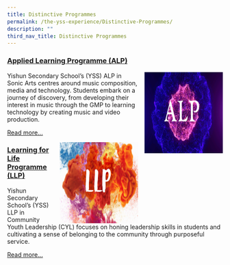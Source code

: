 ```yaml
---
title: Distinctive Programmes
permalink: /the-yss-experience/Distinctive-Programmes/
description: ""
third_nav_title: Distinctive Programmes
---
```

### [Applied Learning Programme (ALP)](/the-yss-experience/Distinctive-Programmes/alp/)

<img src="/images/YSS%20Exp/ALP.png" style="width:183px;height:190px;margin-left:15px;" align = "right">

Yishun Secondary School’s (YSS) ALP in Sonic Arts centres around music composition, media and technology. Students embark on a journey of discovery, from developing their interest in music through the GMP to learning technology by creating music and video production.

[Read more...](/the-yss-experience/Distinctive-Programmes/alp/)



<img src="/images/YSS%20Exp/LLP/LLP.png" style="width:183px;height:190px;margin-left:15px;" align = "right">

### [Learning for Life Programme (LLP)](/the-yss-experience/Distincitive-Programmes/llp)


Yishun Secondary School’s (YSS) LLP in Community Youth Leadership (CYL) focuses on honing leadership skills in students and cultivating a sense of belonging to the community through purposeful service.

[Read more...](/the-yss-experience/Distinctive-Programmes/llp/)
	